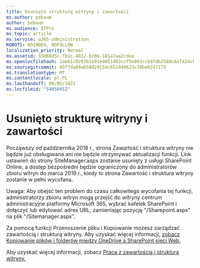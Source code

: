 ```yaml
---
title: Usunięto strukturę witryny i zawartości
ms.author: pebaum
author: pebaum
ms.audience: ITPro
ms.topic: article
ms.service: o365-administration
ROBOTS: NOINDEX, NOFOLLOW
localization_priority: Normal
ms.assetid: 55060d5c-fb1c-4812-bc66-181a7aa2cdea
ms.openlocfilehash: 1ab61c0203b1e91e9851482ccf5b093ccb97db2588c6af424cbf24c51e7fbcda
ms.sourcegitcommit: b5f7da89a650d2915dc652449623c78be6247175
ms.translationtype: MT
ms.contentlocale: pl-PL
ms.lasthandoff: 08/05/2021
ms.locfileid: "54050452"
---
```

# <a name="site-and-content-structure-removed"></a>Usunięto strukturę witryny i zawartości

Począwszy od października 2018 r., strona Zawartość i struktura witryny nie będzie już obsługiwana ani nie będzie otrzymywać aktualizacji funkcji. Link ustawień do strony SiteManager.aspx zostanie usunięty z usługi SharePoint Online, a dostęp bezpośredni będzie ograniczony do administratorów zbioru witryn do marca 2019 r., kiedy to strona Zawartość i struktura witryny zostanie w pełni wycofana. 

Uwaga: Aby obejść ten problem do czasu całkowitego wycofania tej funkcji, administratorzy zbioru witryn mogą przejść do witryny centrum administracyjne platformy Microsoft 365, wybrać kafelek SharePoint i dołączyć lub edytować adres URL, zamieniając pozycję "/Sharepoint.aspx" na plik "/Sitemanager.aspx". 


Za pomocą funkcji Przenoszenie pliku i Kopiowanie możesz zarządzać zawartością i strukturą witryny. Aby uzyskać więcej informacji, [zobacz Kopiowanie plików i folderów między OneDrive a SharePoint sieci Web.](https://support.office.com/article/copy-files-and-folders-between-onedrive-and-sharepoint-sites-67a6323e-7fd4-4254-99a8-35613492a82f) 

Aby uzyskać więcej informacji, zobacz [Praca z zawartością i strukturą witryny.](https://support.office.com/article/Work-with-site-content-and-structure-30fcaad9-02b1-4347-8b03-e1ccc5a4c19f)
